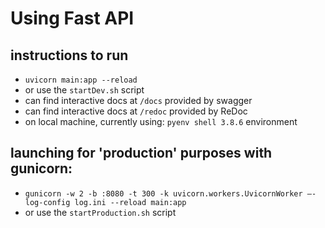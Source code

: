 # Using Fast API 

## instructions to run 
- `uvicorn main:app --reload` 
- or use the `startDev.sh` script 
- can find interactive docs at `/docs` provided by swagger 
- can find interactive docs at `/redoc` provided by ReDoc 
- on local machine, currently using: `pyenv shell 3.8.6` environment 


## launching for 'production' purposes with gunicorn: 
- `gunicorn -w 2 -b :8080 -t 300 -k uvicorn.workers.UvicornWorker —-log-config log.ini --reload main:app` 
- or use the `startProduction.sh` script 